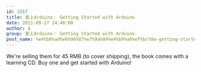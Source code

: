```yaml
---
id: 1567
title: 爱上Arduino： Getting Started with Arduino
date: 2011-09-27 14:40:00
author: 4
group: 爱上Arduino： Getting Started with Arduino
post_name: %e4%b8%ad%e6%96%87%e7%9a%84%e4%b9%a6%ef%bc%9a-getting-started-with-arduino
---
```


We're selling them for 45 RMB (to cover shipping), the book comes with a learning CD. Buy one and get started with Arduino!